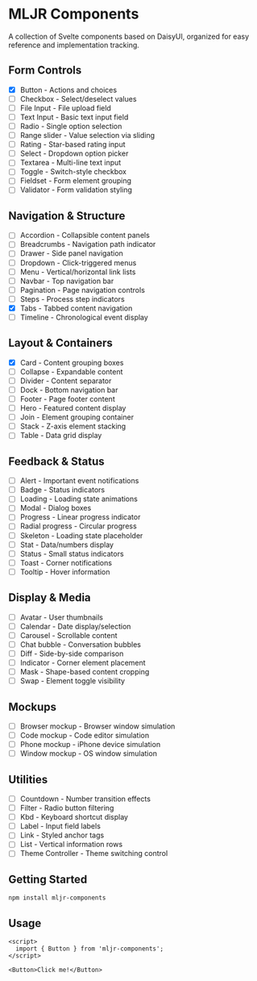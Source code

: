 # MLJR Components

A collection of Svelte components based on DaisyUI, organized for easy reference and implementation tracking.

## Form Controls
- [x] Button - Actions and choices
- [ ] Checkbox - Select/deselect values
- [ ] File Input - File upload field
- [ ] Text Input - Basic text input field
- [ ] Radio - Single option selection
- [ ] Range slider - Value selection via sliding
- [ ] Rating - Star-based rating input
- [ ] Select - Dropdown option picker
- [ ] Textarea - Multi-line text input
- [ ] Toggle - Switch-style checkbox
- [ ] Fieldset - Form element grouping
- [ ] Validator - Form validation styling

## Navigation & Structure
- [ ] Accordion - Collapsible content panels
- [ ] Breadcrumbs - Navigation path indicator
- [ ] Drawer - Side panel navigation
- [ ] Dropdown - Click-triggered menus
- [ ] Menu - Vertical/horizontal link lists
- [ ] Navbar - Top navigation bar
- [ ] Pagination - Page navigation controls
- [ ] Steps - Process step indicators
- [X] Tabs - Tabbed content navigation
- [ ] Timeline - Chronological event display

## Layout & Containers
- [x] Card - Content grouping boxes
- [ ] Collapse - Expandable content
- [ ] Divider - Content separator
- [ ] Dock - Bottom navigation bar
- [ ] Footer - Page footer content
- [ ] Hero - Featured content display
- [ ] Join - Element grouping container
- [ ] Stack - Z-axis element stacking
- [ ] Table - Data grid display

## Feedback & Status
- [ ] Alert - Important event notifications
- [ ] Badge - Status indicators
- [ ] Loading - Loading state animations
- [ ] Modal - Dialog boxes
- [ ] Progress - Linear progress indicator
- [ ] Radial progress - Circular progress
- [ ] Skeleton - Loading state placeholder
- [ ] Stat - Data/numbers display
- [ ] Status - Small status indicators
- [ ] Toast - Corner notifications
- [ ] Tooltip - Hover information

## Display & Media
- [ ] Avatar - User thumbnails
- [ ] Calendar - Date display/selection
- [ ] Carousel - Scrollable content
- [ ] Chat bubble - Conversation bubbles
- [ ] Diff - Side-by-side comparison
- [ ] Indicator - Corner element placement
- [ ] Mask - Shape-based content cropping
- [ ] Swap - Element toggle visibility

## Mockups
- [ ] Browser mockup - Browser window simulation
- [ ] Code mockup - Code editor simulation
- [ ] Phone mockup - iPhone device simulation
- [ ] Window mockup - OS window simulation

## Utilities
- [ ] Countdown - Number transition effects
- [ ] Filter - Radio button filtering
- [ ] Kbd - Keyboard shortcut display
- [ ] Label - Input field labels
- [ ] Link - Styled anchor tags
- [ ] List - Vertical information rows
- [ ] Theme Controller - Theme switching control

## Getting Started

```bash
npm install mljr-components
```

## Usage

```svelte
<script>
  import { Button } from 'mljr-components';
</script>

<Button>Click me!</Button>
```
